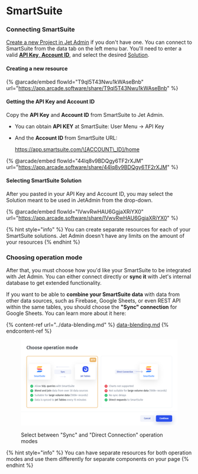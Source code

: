 # SmartSuite

### Connecting SmartSuite

[Create a new Project in Jet Admin](https://app.jetadmin.io/) if you don't have one. You can connect to SmartSuite from the data tab on the left menu bar. You'll need to enter a valid [**API Key**, **Account ID**](smartsuite.md#getting-the-api-key-and-account-id), and select the desired [Solution](smartsuite.md#selecting-smartsuite-solution).

#### Creating a new resource

{% @arcade/embed flowId="T9ql5T43Nwu1kWAseBnb" url="https://app.arcade.software/share/T9ql5T43Nwu1kWAseBnb" %}

#### Getting the API Key and Account ID

Copy the **API Key** and **Account ID** from SmartSuite to Jet Admin.&#x20;

* You can obtain **API KEY** at SmartSuite: User Menu -> API Key
*   And the **Account ID** from SmartSuite URL:&#x20;

    https://app.smartsuite.com/\[ACCOUNT\_ID]/home

{% @arcade/embed flowId="44lq8v9BDQgy6TF2rXJM" url="https://app.arcade.software/share/44lq8v9BDQgy6TF2rXJM" %}

#### Selecting SmartSuite Solution

After you pasted in your API Key and Account ID, you may select the Solution meant to be used in JetAdmin from the drop-down.

{% @arcade/embed flowId="lVwvRwHAU6GgjaXRiYX0" url="https://app.arcade.software/share/lVwvRwHAU6GgjaXRiYX0" %}

{% hint style="info" %}
You can create separate resources for each of your SmartSuite solutions. Jet Admin doesn't have any limits on the amount of your resources
{% endhint %}

### Choosing operation mode&#x20;

After that, you must choose how you'd like your SmartSuite to be integrated with Jet Admin. You can either connect directly or **sync it** with Jet's internal database to get extended functionality.&#x20;

If you want to be able to **combine your SmartSuite data** with data from other data sources, such as Firebase, Google Sheets, or even REST API within the same tables, you should choose the **"Sync" connection** for Google Sheets. You can learn more about it here:

{% content-ref url="../data-blending.md" %}
[data-blending.md](../data-blending.md)
{% endcontent-ref %}

<figure><img src="../../.gitbook/assets/image (3) (1) (1) (1).png" alt=""><figcaption><p>Select between "Sync" and "Direct Connection" operation modes</p></figcaption></figure>

{% hint style="info" %}
You can have separate resources for both operation modes and use them differently for separate components on your page
{% endhint %}
